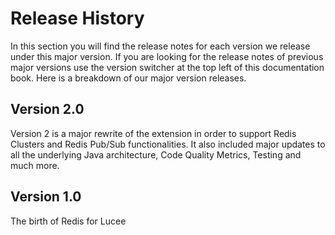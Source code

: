 # Release History

In this section you will find the release notes for each version we release under this major version. If you are looking for the release notes of previous major versions use the version switcher at the top left of this documentation book. Here is a breakdown of our major version releases.

## Version 2.0

Version 2 is a major rewrite of the extension in order to support Redis Clusters and Redis Pub/Sub functionalities.  It also included major updates to all the underlying Java architecture, Code Quality Metrics, Testing and much more.

## Version 1.0

The birth of Redis for Lucee
